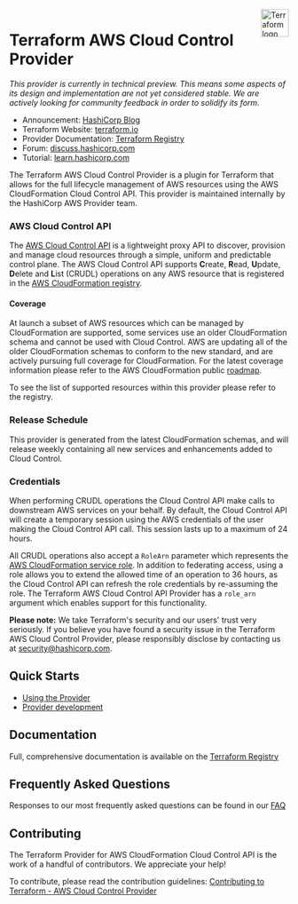 <a href="https://terraform.io">
    <img src="https://cdn.rawgit.com/hashicorp/terraform-website/master/content/source/assets/images/hashicorp-logo.svg" alt="Terraform logo" title="Terraform" align="right" height="50" />
</a>

# Terraform AWS Cloud Control Provider

*This provider is currently in technical preview. This means some aspects of its design and implementation are not yet considered stable. We are actively looking for community feedback in order to solidify its form.*

- Announcement: [HashiCorp Blog](https://www.hashicorp.com/blog/announcing-terraform-aws-cloud-control-provider-tech-preview)
- Terraform Website: [terraform.io](https://terraform.io)
- Provider Documentation: [Terraform Registry](https://registry.terraform.io/providers/hashicorp/awscc/latest)
- Forum: [discuss.hashicorp.com](https://discuss.hashicorp.com/c/terraform-providers/tf-awscc/)
- Tutorial: [learn.hashicorp.com](https://learn.hashicorp.com/tutorials/terraform/aws-cloud-control)

The Terraform AWS Cloud Control Provider is a plugin for Terraform that allows for the full lifecycle management of AWS resources using the AWS CloudFormation Cloud Control API.
This provider is maintained internally by the HashiCorp AWS Provider team.

### AWS Cloud Control API

The [AWS Cloud Control API](https://docs.aws.amazon.com/cloudcontrolapi) is a lightweight proxy API to discover, provision and manage cloud resources through a simple, uniform and predictable control plane.
The AWS Cloud Control API supports **C**reate, **R**ead, **U**pdate, **D**elete and **L**ist (CRUDL) operations on any AWS resource that is registered in the [AWS CloudFormation registry](https://docs.aws.amazon.com/AWSCloudFormation/latest/UserGuide/registry.html).

#### Coverage

At launch a subset of AWS resources which can be managed by CloudFormation are supported, some services use an older CloudFormation schema and cannot be used with Cloud Control. AWS are updating all of the older CloudFormation schemas to conform to the new standard, and are actively pursuing full coverage for CloudFormation. For the latest coverage information please refer to the AWS CloudFormation public [roadmap](https://github.com/aws-cloudformation/cloudformation-coverage-roadmap/projects/1).

To see the list of supported resources within this provider please refer to the registry.

### Release Schedule

This provider is generated from the latest CloudFormation schemas, and will release weekly containing all new services and enhancements added to Cloud Control.

### Credentials

When performing CRUDL operations the Cloud Control API make calls to downstream AWS services on your behalf. By default, the Cloud Control API will create a temporary session using the AWS credentials of the user making the Cloud Control API call. This session lasts up to a maximum of 24 hours.

All CRUDL operations also accept a `RoleArn` parameter which represents the [AWS CloudFormation service role](https://docs.aws.amazon.com/AWSCloudFormation/latest/UserGuide/using-iam-servicerole.html). In addition to federating access, using a role allows you to extend the allowed time of an operation to 36 hours, as the Cloud Control API can refresh the role credentials by re-assuming the role. The Terraform AWS Cloud Control API Provider has a `role_arn` argument which enables support for this functionality.

**Please note:** We take Terraform's security and our users' trust very seriously. If you believe you have found a security issue in the Terraform AWS Cloud Control Provider, please responsibly disclose by contacting us at security@hashicorp.com.

## Quick Starts

- [Using the Provider](https://learn.hashicorp.com/tutorials/terraform/aws-cloud-control)
- [Provider development](contributing/DEVELOPMENT.md)

## Documentation

Full, comprehensive documentation is available on the [Terraform Registry](https://registry.terraform.io/providers/hashicorp/awscc/latest)

## Frequently Asked Questions

Responses to our most frequently asked questions can be found in our [FAQ](contributing/FAQ.md )

## Contributing

The Terraform Provider for AWS CloudFormation Cloud Control API is the work of a handful of contributors. We appreciate your help!

To contribute, please read the contribution guidelines: [Contributing to Terraform - AWS Cloud Control Provider](contributing/CONTRIBUTING.md)
